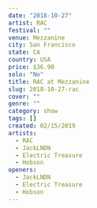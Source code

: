 ```yaml
---
date: "2018-10-27"
artist: RAC
festival: ""
venue: Mezzanine
city: San Francisco
state: CA
country: USA
price: $36.90
solo: "No"
title: RAC at Mezzanine
slug: 2018-10-27-rac
cover: ""
genre: ""
category: show
tags: []
created: 02/15/2019
artists:
  - RAC
  - JackLNDN
  - Electric Treasure
  - Hobson
openers:
  - JackLNDN
  - Electric Treasure
  - Hobson
---
```

